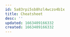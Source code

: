 ```yaml
---
id: 5a83rpi5sb8hzl4wczo4b1x
title: Cheatsheet
desc: ''
updated: 1663409166332
created: 1663409166332
---
```


